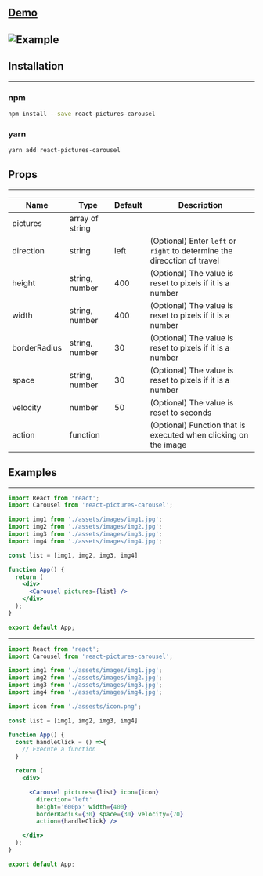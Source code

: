 ## [Demo](https://codesandbox.io/s/agitated-breeze-2kmzw?file=/src/App.js)
![Example](https://firebasestorage.googleapis.com/v0/b/hector-rendon-95fbb.appspot.com/o/react-pictures-carousel%2Fexample-min.gif?alt=media&token=aa97b3a7-b036-4cee-904b-e3a6cae44f94)
-----
## Installation
-----
### npm
```bash
npm install --save react-pictures-carousel
```

### yarn

```bash
yarn add react-pictures-carousel
```

## Props
-----
| Name      | Type                    | Default   | Description   |
| --------  | -------------           | --------- | ------------- |
| pictures  | array of string         |           |               |
| direction | string                  | left      |(Optional) Enter `left` or `right` to determine the direcction of travel|
| height    | string, number          | 400       |(Optional) The value is reset to pixels if it is a number |
| width     | string, number          | 400       |(Optional) The value is reset to pixels if it is a number |
| borderRadius | string, number       | 30        |(Optional) The value is reset to pixels if it is a number |
| space     | string, number          | 30        |(Optional) The value is reset to pixels if it is a number |
| velocity  | number                  | 50        |(Optional) The value is reset to seconds                  |
| action    | function                |           |(Optional) Function that is executed when clicking on the image|

## Examples
-----
```jsx static
import React from 'react';
import Carousel from 'react-pictures-carousel';

import img1 from './assets/images/img1.jpg';
import img2 from './assets/images/img2.jpg';
import img3 from './assets/images/img3.jpg';
import img4 from './assets/images/img4.jpg';

const list = [img1, img2, img3, img4]

function App() {
  return (
    <div>
      <Carousel pictures={list} />
    </div>
  );
}

export default App;
```
-----
```jsx static
import React from 'react';
import Carousel from 'react-pictures-carousel';

import img1 from './assets/images/img1.jpg';
import img2 from './assets/images/img2.jpg';
import img3 from './assets/images/img3.jpg';
import img4 from './assets/images/img4.jpg';

import icon from './assests/icon.png';

const list = [img1, img2, img3, img4]

function App() {
  const handleClick = () =>{
    // Execute a function
  }

  return (
    <div>

      <Carousel pictures={list} icon={icon}
        direction='left'
        height='600px' width={400}
        borderRadius={30} space={30} velocity={70}
        action={handleClick} />

    </div>
  );
}

export default App;
```